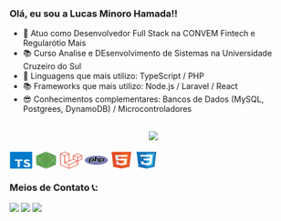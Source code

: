 ### Olá, eu sou a Lucas Minoro Hamada!! 

- 🛒 Atuo como Desenvolvedor Full Stack na CONVEM Fintech e Regularótio Mais
- 📚 Curso Analise e DEsenvolvimento de Sistemas na Universidade Cruzeiro do Sul
- 📌 Linguagens que mais utilizo: TypeScript / PHP
- 📚 Frameworks que mais utilizo: Node.js / Laravel / React
- 😎 Conhecimentos complementares: Bancos de Dados (MySQL, Postgrees, DynamoDB) / Microcontroladores


<br>
<div style="display: flex; flex-direction: column">
<div align="center">
  <img height="160em" src="https://github-readme-stats.vercel.app/api/top-langs/?username=hamada-minoro&layout=compact&langs_count=7&theme=dracula"/>
</div>

<div style="display: inline_block"><br>
  <img align="center" alt="Rafa-Js" height="30" width="40" src="https://raw.githubusercontent.com/devicons/devicon/master/icons/typescript/typescript-plain.svg">
  <img align="center" alt="Rafa-Js" height="30" width="40" src="https://raw.githubusercontent.com/devicons/devicon/master/icons/nodejs/nodejs-plain.svg">
  <img align="center" alt="Rafa-Python" height="30" width="40" src="https://raw.githubusercontent.com/devicons/devicon/master/icons/laravel/laravel-original.svg">
  <img align="center" alt="Rafa-Python" height="30" width="40" src="https://raw.githubusercontent.com/devicons/devicon/master/icons/php/php-original.svg">
  <img align="center" alt="Rafa-HTML" height="30" width="40" src="https://raw.githubusercontent.com/devicons/devicon/master/icons/html5/html5-original.svg">
  <img align="center" alt="Rafa-CSS" height="30" width="40" src="https://raw.githubusercontent.com/devicons/devicon/master/icons/css3/css3-original.svg">

</div>
</div>

  ### Meios de Contato 📞:
  
  <div>
    <a href="www.linkedin.com/in/minoro-hamada" target="_blank"><img src="https://img.shields.io/badge/-LinkedIn-%230077B5?style=for-the-badge&logo=linkedin&logoColor=white"></a> 
     <a href = "mailto:hamada.minoro.08@gmail.com"><img src="https://img.shields.io/badge/-Gmail-%23333?style=for-the-badge&logo=gmail&logoColor=white" target="_blank"></a>
  <a href="https://instagram.com/hminoro/" target="_blank"><img src="https://img.shields.io/badge/-Instagram-%23E4405F?style=for-the-badge&logo=instagram&logoColor=white" target="_blank"></a> 
 </div>
